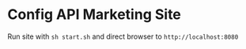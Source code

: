 # Config API Marketing Site

Run site with `sh start.sh` and direct browser to `http://localhost:8080`
